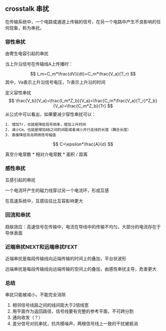 ## crosstalk 串扰

在传输系统中，一个电路或通道上传输的信号，在另一个电路中产生不良影响的任何现象，称为串扰。

### 容性串扰

由寄生电容引起的串扰

当上升沿信号在传输线A上传播时：

$$
I_m=C_m*\frac{dV}{dt}=C_m*\frac{V_a}{T_r}
$$
其中，Va表示上升沿信号电压，Tr表示上升沿的时间

定义容性串扰
$$
\frac{V_b}{V_a}=\frac{I_m*Z_b}{V_a}=\frac{C_m*\frac{V_a}{T_r}*Z_b}{V_a}=\frac{C_m*Z_b}{Tr}
$$
从公式中可以看出，如果要减少容性串扰可以：

```
1. 增加Tr，也就是降低信号频率，增加上升时间
2. 减小Cm，也就是增加AB之间的间距或者减小并行走线的长度（耦合长度）
3. 直接降低攻击网络信号幅值
```

$$
C=\epsilon*\frac{A}{d}
$$

真空介电常数 * 相对介电常数 * 面积 / 距离

### 感性串扰

互感引起的串扰

一个电流环产生的磁力线穿过另一个电流环，形成互感

在高速系统中，互感往往比互容影响更大

### 回流和串扰

趋肤效应：高速信号在传输中，电流在导线中的传输不均匀，大部分的电流存在于导体表面

### 近端串扰NEXT和远端串扰FEXT

近端串扰是每段传输线向近端传输的时间上的叠加，平台状波形

远端串扰是每段传输线向远端传输的空间上的叠加，由感性串扰主导，危害更大

### 总结

串扰只能被减小，不能完全消除

1. 相邻信号线路之间的线间距大于2倍线宽
2. 用平面作为返回路径，信号线要有完整的参考平面，不可跨分割
3. 通向收发（？）
4. 差分信号对抗串扰，抗共模噪声，两根信号线上一致的干扰被抵消
